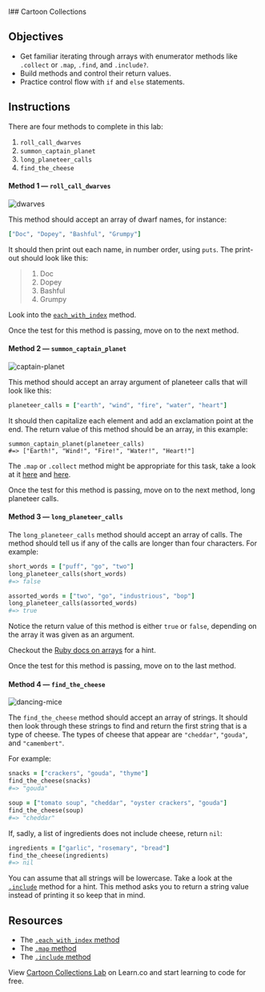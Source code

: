 l## Cartoon Collections

## Objectives

- Get familiar iterating through arrays with enumerator methods like
  `.collect` or `.map`, `.find`, and `.include?`.
- Build methods and control their return values.
- Practice control flow with `if` and `else` statements.

## Instructions

There are four methods to complete in this lab:

1.  `roll_call_dwarves`
2.  `summon_captain_planet`
3.  `long_planeteer_calls`
4.  `find_the_cheese`

#### Method 1 — `roll_call_dwarves`

![dwarves](https://s3-us-west-2.amazonaws.com/web-dev-readme-photos/cartoon-collections/dwarves.jpg)

This method should accept an array of dwarf names, for instance:

```ruby
["Doc", "Dopey", "Bashful", "Grumpy"]
```

It should then print out each name, in number order, using `puts`. The print-out
should look like this:

> 1.  Doc
> 2.  Dopey
> 3.  Bashful
> 4.  Grumpy

Look into the [`each_with_index`](http://ruby-doc.org/core/Enumerable.html#method-i-each_with_index) method.

Once the test for this method is passing, move on to the next method.

#### Method 2 — `summon_captain_planet`

![captain-planet](https://s3-us-west-2.amazonaws.com/web-dev-readme-photos/cartoon-collections/captain-planet.jpeg)

This method should accept an array argument of planeteer calls that will look
like this:

```ruby
planeteer_calls = ["earth", "wind", "fire", "water", "heart"]
```

It should then capitalize each element and add an exclamation point at the end.
The return value of this method should be an array, in this example:

```
summon_captain_planet(planeteer_calls)
#=> ["Earth!", "Wind!", "Fire!", "Water!", "Heart!"]
```

The `.map` or `.collect` method might be appropriate for this task, take a look
at it [here][so] and [here][ruby-doc].

Once the test for this method is passing, move on to the next method, long
planeteer calls.

#### Method 3 — `long_planeteer_calls`

The `long_planeteer_calls` method should accept an array of calls. The method
should tell us if any of the calls are longer than four characters. For example:

```ruby
short_words = ["puff", "go", "two"]
long_planeteer_calls(short_words)
#=> false

assorted_words = ["two", "go", "industrious", "bop"]
long_planeteer_calls(assorted_words)
#=> true
```

Notice the return value of this method is either `true` or `false`, depending on
the array it was given as an argument.

Checkout the [Ruby docs on arrays][arrays] for a hint.

Once the test for this method is passing, move on to the last method.

#### Method 4 — `find_the_cheese`

![dancing-mice](https://s3-us-west-2.amazonaws.com/web-dev-readme-photos/cartoon-collections/cheese.jpg)

The `find_the_cheese` method should accept an array of strings. It should then
look through these strings to find and return the first string that is a type of
cheese. The types of cheese that appear are `"cheddar"`, `"gouda"`, and
`"camembert"`.

For example:

```ruby
snacks = ["crackers", "gouda", "thyme"]
find_the_cheese(snacks)
#=> "gouda"

soup = ["tomato soup", "cheddar", "oyster crackers", "gouda"]
find_the_cheese(soup)
#=> "cheddar"
```

If, sadly, a list of ingredients does not include cheese, return `nil`:

```ruby
ingredients = ["garlic", "rosemary", "bread"]
find_the_cheese(ingredients)
#=> nil
```

You can assume that all strings will be lowercase. Take a look at the
[`.include`][include] method for a hint. This method asks you to return a string
value instead of printing it so keep that in mind.

## Resources

- The [`.each_with_index` method](http://ruby-doc.org/core/Enumerable.html#method-i-each_with_index)
- The [`.map` method](http://ruby-doc.org/core/Array.html#method-i-map)
- The [`.include` method](http://ruby-doc.org/core/Array.html#method-i-include-3F)

[so]: http://stackoverflow.com/a/12084555/2890716
[ruby-doc]: http://ruby-doc.org/core/Array.html#method-i-map
[arrays]: http://ruby-doc.org/core/Array.html
[include]: http://ruby-doc.org/core/Array.html#method-i-include-3F

<p class='util--hide'>View <a href='https://learn.co/lessons/cartoon-collections'>Cartoon Collections Lab</a> on Learn.co and start learning to code for free.</p>
